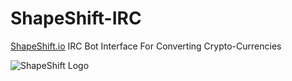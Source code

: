 # ShapeShift-IRC
[ShapeShift.io](https://shapeshift.io/) IRC Bot Interface For Converting Crypto-Currencies

![ShapeShift Logo](https://pbs.twimg.com/profile_images/493949216515821569/nzl1PhuD.png)
